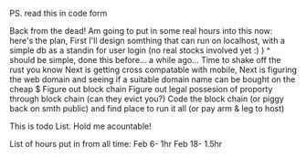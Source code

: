 PS. read this in code form

Back from the dead!
Am going to put in some real hours into this now: here's the plan,
First I'll design somthing that can run on localhost, with a simple db as a standin for user login (no real stocks involved yet :) )
^ should be simple, done this before... a while ago... Time to shake off the rust you know
Next is getting cross compatable with mobile, 
Next is figuring the web domain and seeing if a suitable domain name can be bought on the cheap $
Figure out block chain
Figure out legal possesion of proporty through block chain (can they evict you?)
Code the block chain (or piggy back on smth public) and find place to run it all (or pay arm & leg to host)

This is todo List. Hold me acountable!

List of hours put in from all time:
Feb 6- 1hr
Feb 18- 1.5hr
